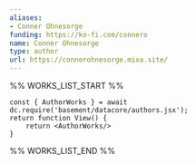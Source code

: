 ```yaml
---
aliases:
- Conner Ohnesorge
funding: https://ko-fi.com/connero
name: Conner Ohnesorge
type: author
url: https://connerohnesorge.mixa.site/
---
```



%% WORKS_LIST_START %%

```datacorejsx
const { AuthorWorks } = await dc.require('basement/datacore/authors.jsx');
return function View() {
    return <AuthorWorks/>
}
```
%% WORKS_LIST_END %%